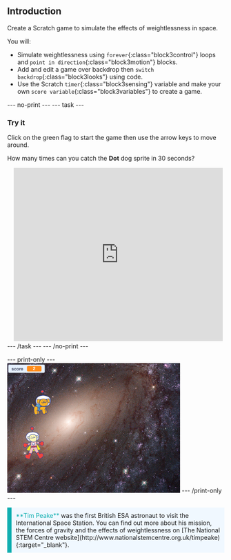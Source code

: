 ## Introduction

Create a Scratch game to simulate the effects of weightlessness in space. 

You will:

- Simulate weightlessness using `forever`{:class="block3control"} loops and `point in direction`{:class="block3motion"} blocks.
- Add and edit a game over backdrop then `switch backdrop`{:class="block3looks"} using code.
- Use the Scratch `timer`{:class="block3sensing"} variable and make your own `score variable`{:class="block3variables"} to create a game.

--- no-print ---
--- task ---
### Try it
<div style="display: flex; flex-wrap: wrap">
<div style="flex-basis: 200px; flex-grow: 1">  
Click on the green flag to start the game then use the arrow keys to move around.

How many times can you catch the **Dot** dog sprite in 30 seconds?
</div>
<div class="scratch-preview" style="margin-left: 15px;">
  <iframe allowtransparency="true" width="485" height="402" src="https://scratch.mit.edu/projects/embed/501663888/?autostart=false" frameborder="0"></iframe>
</div>
</div>
--- /task ---
--- /no-print ---

--- print-only ---
![Complete project](images/showcase_static.png)
--- /print-only ---

<p style="border-left: solid; border-width:10px; border-color: #0faeb0; background-color: aliceblue; padding: 10px;">
<span style="color: #0faeb0">**Tim Peake**</span> was the first British ESA astronaut to visit the International Space Station. You can find out more about his mission, the forces of gravity and the effects of weightlessness on [The National STEM Centre website](http://www.nationalstemcentre.org.uk/timpeake){:target="_blank"}.
</p>
